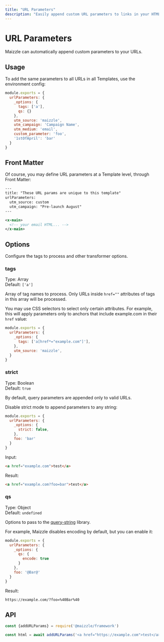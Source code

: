 ```yaml
---
title: "URL Parameters"
description: "Easily append custom URL parameters to links in your HTML email template"
---
```


# URL Parameters

Maizzle can automatically append custom parameters to your URLs.

## Usage

To add the same parameters to all URLs in all Templates, use the environment config:

<code-sample title="config.js">

  ```js
  module.exports = {
    urlParameters: {
      _options: {
        tags: ['a'],
        qs: {}
      },
      utm_source: 'maizzle',
      utm_campaign: 'Campaign Name',
      utm_medium: 'email',
      custom_parameter: 'foo',
      '1stOfApril': 'bar'
    }
  }
  ```

</code-sample>

## Front Matter

Of course, you may define URL parameters at a Template level, through Front Matter:

<code-sample title="src/templates/example.html">

  ```xml
  ---
  title: "These URL params are unique to this template"
  urlParameters:
    utm_source: custom
    utm_campaign: "Pre-launch August"
  ---

  <x-main>
    <!-- your email HTML... -->
  </x-main>
  ```

</code-sample>

## Options

Configure the tags to process and other transformer options.

### tags

Type: Array\
Default: `['a']`

Array of tag names to process. Only URLs inside `href=""` attributes of tags in this array will be processed.

You may use CSS selectors to select only certain attributes. For example, this will apply parameters only to anchors that include example.com in their `href` value:

<code-sample title="config.js">

  ```js
  module.exports = {
    urlParameters: {
      _options: {
        tags: ['a[href*="example.com"]'],
      },
      utm_source: 'maizzle',
    }
  }
  ```

</code-sample>

### strict

Type: Boolean\
Default: `true`

By default, query parameters are appended only to valid URLs.

Disable strict mode to append parameters to any string:

<code-sample title="config.js">

  ```js
  module.exports = {
    urlParameters: {
      _options: {
        strict: false,
      },
      foo: 'bar'
    }
  }
  ```

</code-sample>

Input:

```html
<a href="example.com">test</a>
```

Result:

```html
<a href="example.com?foo=bar">test</a>
```

### qs

Type: Object\
Default: `undefined`

Options to pass to the [query-string](https://github.com/sindresorhus/query-string#stringifyobject-options) library.

For example, Maizzle disables encoding by default, but you can enable it:

<code-sample title="config.js">

  ```js
  module.exports = {
    urlParameters: {
      _options: {
        qs: {
          encode: true
        }
      },
      foo: '@Bar@'
    }
  }
  ```

</code-sample>

Result:

```xml
https://example.com/?foo=%40Bar%40
```

## API

<code-sample title="app.js">

  ```js
  const {addURLParams} = require('@maizzle/framework')

  const html = await addURLParams('<a href="https://example.com">test</a>', {utm_source: 'maizzle'})
  ```

</code-sample>
